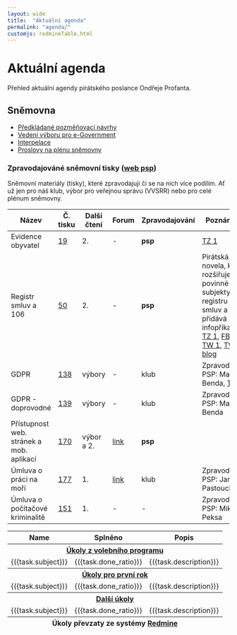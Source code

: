 ```yaml
---
layout: wide
title:  "Aktuální agenda"
permalink: "agenda/"
customjs: redmineTable.html
---
```


# Aktuální agenda

Přehled aktuální agendy pirátského poslance Ondřeje Profanta.

## Sněmovna

- [Předkládané pozměňovací návrhy](http://www.psp.cz/sqw/ppn.sqw?id=6526)
- [Vedení výboru pro e-Government](http://www.psp.cz/sqw/hp.sqw?k=4427)
- [Interpelace](http://www.psp.cz/sqw/interp.sqw?ic=6526)
- [Proslovy na plénu sněmovny](http://www.psp.cz/eknih/2017ps/rejstrik/jmenny/6526.html)

### Zpravodajováné sněmovní tisky ([web psp](http://www.psp.cz/sqw/tisky.sqw?sn=6526))

Sněmovní materiály (tisky), které zpravodajuji či se na nich více podílím. Ať už jen pro náš klub, výbor pro veřejnou správu (VVSRR) nebo pro celé plénum sněmovny.

<table>
    <thead>
        <tr>
            <th>Název</th>
            <th>Č. tisku</th>
            <th>Další čtení</th>
            <th>Forum</th>
            <th>Zpravodajování</th>
            <th>Poznámka</th>
        </tr>
    </thead>
    <tbody>
        <tr>
            <td>Evidence obyvatel</td>
            <td><a href="http://www.psp.cz/sqw/historie.sqw?o=8&T=19">19</a></td>
            <td>2.</td>
            <td>-</td>
            <td><b>psp</b></td>
            <td><a href="https://www.pirati.cz/tiskove-zpravy/pirati-odmitli-omezeni-pristupu-k-informacim.html">TZ 1</a></td>
        </tr>
        <tr>
            <td>Registr smluv a 106</td>
            <td><a href="http://www.psp.cz/sqw/historie.sqw?o=8&T=50">50</a></td>
            <td>2.</td>
            <td>-</td>
            <td><b>psp</b></td>
            <td>Pirátská novela, která rozšiřuje povinné subjekty v registru smluv a přidává infopříkaz. <a href="https://www.pirati.cz/tiskove-zpravy/vybor-doporucil-zverejnovani-smluv.html">TZ 1</a>, <a href="https://www.facebook.com/ceska.piratska.strana/photos/a.117963484038.102324.109323929038/10155833966604039/?type=3">FB</a>, <a href="https://twitter.com/PiratskaStrana/status/999936810569621505">TW 1</a>, <a href="https://twitter.com/PiratskaStrana/status/1001845155186597888">TW 2</a>, <a href="http://wwww.profant.eu/kategorie/#Soukrom%C3%AD">blog</a></td>
        </tr>
        <tr>
          <td>GDPR</td>
          <td><a href="http://www.psp.cz/sqw/historie.sqw?o=8&T=138">138</a></td>
          <td>výbory</td>
          <td>-</td>
          <td>klub</td>
          <td>Zpravodaj PSP: Marek Benda, <a href="https://www.pirati.cz/tiskove-zpravy/gdpr-internetova-samostatnost-od-13.html">TZ 1</a>,</td>
        </tr>
        <tr>
          <td>GDPR - doprovodné</td>
          <td><a href="http://www.psp.cz/sqw/historie.sqw?o=8&T=139">139</a></td>
          <td>výbory</td>
          <td>-</td>
          <td>klub</td>
          <td>Zpravodaj PSP: Marek Benda</td>
        </tr>
        <tr>
            <td>Přístupnost web. stránek a mob. aplikací</td>
            <td><a href="http://www.psp.cz/sqw/historie.sqw?o=8&T=170">170</a></td>
            <td>výbor a 2.</td>
            <td><a href="https://forum.pirati.cz/viewtopic.php?f=566&t=41711">link</a></td>
            <td><b>psp</b></td>
            <td></td>
        </tr>
        <tr>
            <td>Úmluva o práci na moři</td>
            <td><a href="http://www.psp.cz/sqw/historie.sqw?o=8&T=177">177</a></td>
            <td>1.</td>
            <td><a href="https://forum.pirati.cz/viewtopic.php?t=41765">link</a></td>
            <td>klub</td>
            <td>Zpravodaj PSP: Jana Pastouchová</td>
        </tr>
        <tr>
            <td>Úmluva o počítačové kriminalitě</td>
            <td><a href="http://www.psp.cz/sqw/historie.sqw?o=8&T=151">151</a></td>
            <td>1.</td>
            <td>-</td>
            <td>-</td>
            <td>Zpravodaj PSP: Mikuláš Peksa</td>
        </tr>
    </tbody>
</table>

<div id="table">
  <table>
    <thead>
      <th>
        Name
      </th>
      <th>
        Splněno
      </th>
      <th>
        Popis
      </th>
    </thead>
    <tfoot>
      <tr>
        <th colspan="3">Úkoly převzaty ze systémy <a href="https://redmine.pirati.cz/projects/snemovna/issues?utf8=%E2%9C%93&set_filter=1&f%5B%5D=status_id&op%5Bstatus_id%5D=o&f%5B%5D=assigned_to_id&op%5Bassigned_to_id%5D=%3D&v%5Bassigned_to_id%5D%5B%5D=3&f%5B%5D=&c%5B%5D=subject&c%5B%5D=assigned_to&c%5B%5D=status&c%5B%5D=done_ratio&group_by=fixed_version&t%5B%5D=">Redmine</a></th>
      </tr>
    </tfoot>
    <tbody>
      <tr>
        <th colspan="3"><a href="https://redmine.pirati.cz/projects/snemovna/issues?utf8=%E2%9C%93&set_filter=1&f%5B%5D=status_id&op%5Bstatus_id%5D=o&f%5B%5D=assigned_to_id&op%5Bassigned_to_id%5D=%3D&v%5Bassigned_to_id%5D%5B%5D=3&f%5B%5D=fixed_version_id&op%5Bfixed_version_id%5D=%3D&v%5Bfixed_version_id%5D%5B%5D=27&f%5B%5D=&c%5B%5D=subject&c%5B%5D=assigned_to&c%5B%5D=status&c%5B%5D=done_ratio&group_by=fixed_version&t%5B%5D=">Úkoly z volebního programu</a></th>
      </tr>
      <tr v-for="task in tasksProgram">
        <td :title="task.description">
          <a :href="url.redmine + 'issues/' + task.id">
            {({task.subject})}
          </a>
        </td>
        <td>
          {({task.done_ratio})}
        </td>
        <td>
          {({task.description})}
        </td>
      </tr>
      <tr>
        <th colspan="3"><a href="https://redmine.pirati.cz/projects/snemovna/issues?utf8=%E2%9C%93&set_filter=1&f%5B%5D=status_id&op%5Bstatus_id%5D=o&f%5B%5D=assigned_to_id&op%5Bassigned_to_id%5D=%3D&v%5Bassigned_to_id%5D%5B%5D=3&f%5B%5D=fixed_version_id&op%5Bfixed_version_id%5D=%3D&v%5Bfixed_version_id%5D%5B%5D=28&f%5B%5D=&c%5B%5D=subject&c%5B%5D=assigned_to&c%5B%5D=status&c%5B%5D=done_ratio&group_by=fixed_version&t%5B%5D=">Úkoly pro první rok</a></th>
      </tr>
      <tr v-for="task in tasksFirstYear">
        <td :title="task.description">
          <a :href="url.redmine + 'issues/' + task.id">
            {({task.subject})}
          </a>
        </td>
        <td>
          {({task.done_ratio})}
        </td>
        <td>
          {({task.description})}
        </td>
      </tr>
      <tr>
        <th colspan="3"><a href="">Další úkoly</a></th>
      </tr>
      <tr v-for="task in tasksOther">
        <td :title="task.description">
          <a :href="url.redmine + 'issues/' + task.id">
            {({task.subject})}
          </a>
        </td>
        <td>
          {({task.done_ratio})}
        </td>
        <td>
          {({task.description})}
        </td>
      </tr>
    </tbody>
  </table>
</div>
